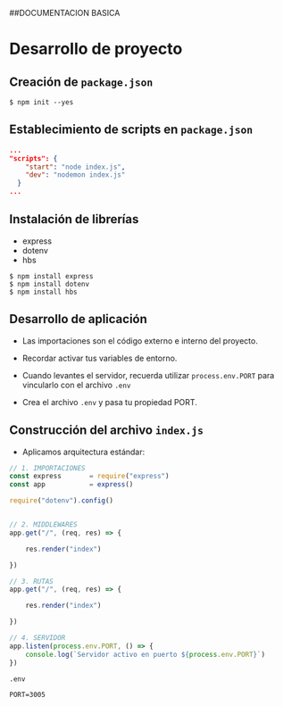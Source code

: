 ##DOCUMENTACION BASICA
# Desarrollo de proyecto


## Creación de `package.json`

```shell
$ npm init --yes
```

## Establecimiento de scripts en `package.json`

```json
...
"scripts": {
    "start": "node index.js",
    "dev": "nodemon index.js"
  }
...

```
## Instalación de librerías

- express
- dotenv
- hbs

```shell
$ npm install express
$ npm install dotenv
$ npm install hbs
```


## Desarrollo de aplicación

- Las importaciones son el código externo e interno del proyecto.

- Recordar activar tus variables de entorno.

- Cuando levantes el servidor, recuerda utilizar `process.env.PORT` para vincularlo con el archivo `.env`

- Crea el archivo `.env` y pasa tu propiedad PORT.


## Construcción del archivo `index.js`

- Aplicamos arquitectura estándar:

```javascript
// 1. IMPORTACIONES
const express 		= require("express")
const app			= express()

require("dotenv").config()


// 2. MIDDLEWARES
app.get("/", (req, res) => {

	res.render("index")

})

// 3. RUTAS
app.get("/", (req, res) => {

	res.render("index")

})

// 4. SERVIDOR
app.listen(process.env.PORT, () => {
	console.log(`Servidor activo en puerto ${process.env.PORT}`)
})
```

`.env`
```
PORT=3005
```
